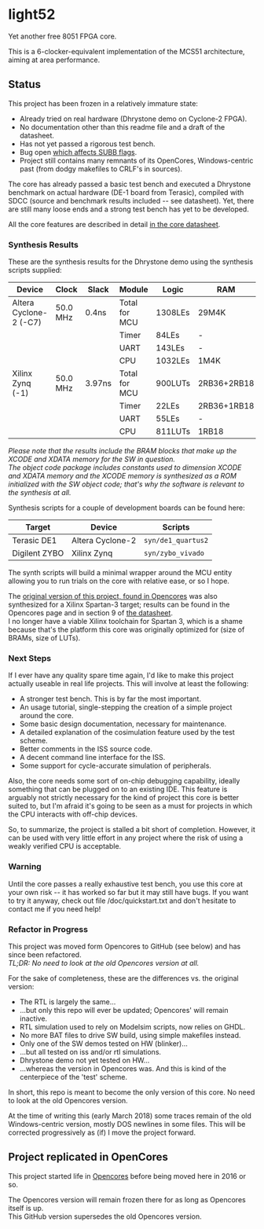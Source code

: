 light52
=======

Yet another free 8051 FPGA core.

This is a 6-clocker-equivalent implementation of the MCS51 architecture, aiming at area performance.

## Status

This project has been frozen in a relatively immature state: 

* Already tried on real hardware (Dhrystone demo on Cyclone-2 FPGA).
* No documentation other than this readme file and a draft of the datasheet.
* Has not yet passed a rigorous test bench.
* Bug open [which affects SUBB flags](https://github.com/jaruiz/light52/issues/1).
* Project still contains many remnants of its OpenCores, Windows-centric past (from dodgy makefiles to CRLF's in sources).


The core has already passed a basic test bench and executed a Dhrystone benchmark
on actual hardware (DE-1 board from Terasic), compiled with SDCC (source and benchmark 
results included -- see datasheet). Yet, there are still many loose ends and a strong test bench 
has yet to be developed.

All the core features are described in detail [in the core datasheet](https://github.com/jaruiz/light52/blob/master/doc/light52_ds.pdf?raw=true).


### Synthesis Results 

These are the synthesis results for the Dhrystone demo using the synthesis scripts supplied:

| Device                  | Clock    | Slack   | Module                 | Logic   | RAM    | Other  |
| ---                     | ---      | ---     | ---                    | ---     | ---    | ---    |
| Altera Cyclone-2 (-C7)  | 50.0 MHz | 0.4ns   | Total for MCU          | 1308LEs | 29M4K  | 1MUL9  |
|                         |          |         | Timer                  | 84LEs   | -      | -      |
|                         |          |         | UART                   | 143LEs  | -      | -      |
|                         |          |         | CPU                    | 1032LEs | 1M4K   | 1MUL9  |
| Xilinx Zynq (-1)        | 50.0 MHz | 3.97ns  | Total for MCU          | 900LUTs | 2RB36+2RB18 | -       |
|                         |          |         | Timer                  | 22LEs   | 2RB36+1RB18      | -      |
|                         |          |         | UART                   | 55LEs   | -      | -      |
|                         |          |         | CPU                    | 811LUTs | 1RB18  | -      |

_Please note that the results include the BRAM blocks that make up the XCODE and XDATA memory for the SW in question.   
The object code package includes constants used to dimension XCODE and XDATA memory and the XCODE memory is synthesized as a ROM initialized with the SW object code; that's why the software is relevant to the synthesis at all._

Synthesis scripts for a couple of development boards can be found here: 

| Target        |  Device          |  Scripts            |
| ---           | ---              | ---                 |
| Terasic DE1   | Altera Cyclone-2 | `syn/de1_quartus2`  |
| Digilent ZYBO | Xilinx Zynq      | `syn/zybo_vivado`   |

The synth scripts will build a minimal wrapper around the MCU entity allowing you to run trials on the core with 
relative ease, or so I hope. 

The [original version of this project, found in Opencores](http://opencores.org/project,light52) was also
synthesized for a Xilinx Spartan-3 target; results can be found in the Opencores page and in section 9 of
[the datasheet](https://github.com/jaruiz/light52/blob/master/doc/light52_ds.pdf?raw=true).  
I no longer have a viable Xilinx toolchain for Spartan 3, which is a shame because that's the platform this core was originally optimized for (size of BRAMs, size of LUTs).


### Next Steps

If I ever have any quality spare time again, I'd like to make this project actually useable in real life projects.  This will involve at least the following:

* A stronger test bench. This is by far the most important.
* An usage tutorial, single-stepping the creation of a simple project around the core.
* Some basic design documentation, necessary for maintenance.
* A detailed explanation of the cosimulation feature used by the test scheme.
* Better comments in the ISS source code.
* A decent command line interface for the ISS.
* Some support for cycle-accurate simulation of peripherals.


Also, the core needs some sort of on-chip debugging capability, ideally something that can be plugged on to an existing IDE. This feature is arguably not strictly necessary for the kind of project this core is better suited to, but I'm afraid it's going to be seen as a must for projects in which the CPU interacts with off-chip devices.

So, to summarize, the project is stalled a bit short of completion. However, it can be used with very little effort in any project where the risk of using a weakly verified CPU is acceptable.

### Warning

Until the core passes a really exhaustive test bench, you use this core at your
own risk -- it has worked so far but it may still have bugs.
If you want to try it anyway, check out file /doc/quickstart.txt and 
don't hesitate to contact me if you need help!


### Refactor in Progress

This project was moved form Opencores to GitHub (see below) and has since been refactored.  
*_TL;DR:_ No need to look at the old Opencores version at all.*

For the sake of completeness, these are the differences vs. the original version:

+ The RTL is largely the same...
+ ...but only this repo will ever be updated; Opencores' will remain inactive.
+ RTL simulation used to rely on Modelsim scripts, now relies on GHDL.
+ No more BAT files to drive SW build, using simple makefiles instead. 
+ Only one of the SW demos tested on HW (blinker)...
+ ...but all tested on iss and/or rtl simulations.
+ Dhrystone demo not yet tested on HW...
+ ...whereas the version in Opencores was. And this is kind of the centerpiece of the 'test' scheme.

In short, this repo is meant to become the only version of this core. No need to look at the old Opencores version.

At the time of writing this (early March 2018) some traces remain of the old Windows-centric version, mostly DOS newlines in some files. This will be corrected progressively as (if) I move the project forward.


## Project replicated in OpenCores

This project started life in [Opencores](http://opencores.org/project,light52) before being moved here in 2016 or so. 

The Opencores version will remain frozen there for as long as Opencores itself is up.  
This GitHub version supersedes the old Opencores version.

